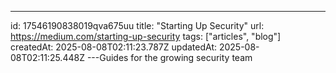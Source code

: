 ---
id: 17546190838019qva675uu
title: "Starting Up Security"
url: https://medium.com/starting-up-security
tags: ["articles", "blog"]
createdAt: 2025-08-08T02:11:23.787Z
updatedAt: 2025-08-08T02:11:25.448Z
---Guides for the growing security team
